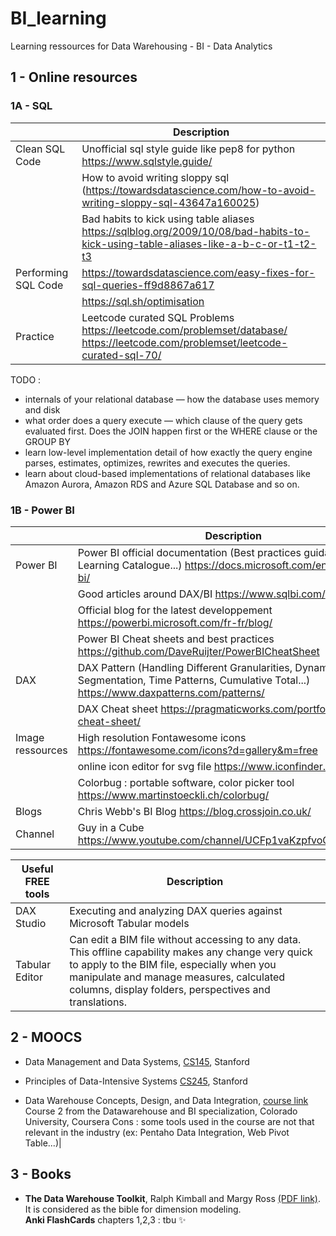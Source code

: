 # BI_learning
Learning ressources for Data Warehousing - BI - Data Analytics 

## 1 - Online resources

### 1A - SQL 

|   | Description 
|---------|--------------------------------------------------------------------------------------------------------------
|Clean SQL Code|Unofficial sql style guide like pep8 for python https://www.sqlstyle.guide/ 
|   |How to avoid writing sloppy sql (https://towardsdatascience.com/how-to-avoid-writing-sloppy-sql-43647a160025)
|   |Bad habits to kick using table aliases  https://sqlblog.org/2009/10/08/bad-habits-to-kick-using-table-aliases-like-a-b-c-or-t1-t2-t3
|Performing SQL Code| https://towardsdatascience.com/easy-fixes-for-sql-queries-ff9d8867a617
|   | https://sql.sh/optimisation
| Practice |Leetcode curated SQL Problems https://leetcode.com/problemset/database/ https://leetcode.com/problemset/leetcode-curated-sql-70/ 


TODO : 
* internals of your relational database — how the database uses memory and disk
* what order does a query execute — which clause of the query gets evaluated first. Does the JOIN happen first or the WHERE clause or the GROUP BY
* learn low-level implementation detail of how exactly the query engine parses, estimates, optimizes, rewrites and executes the queries.
* learn about cloud-based implementations of relational databases like Amazon Aurora, Amazon RDS and Azure SQL Database and so on.


### 1B - Power BI

|| Description |
|---------|--------------------------------------------------------------------------------------------------------------|
|Power BI| Power BI official documentation (Best practices guidance, Learning Catalogue...) https://docs.microsoft.com/en-us/power-bi/| 
|| Good articles around DAX/BI https://www.sqlbi.com/ |
|| Official blog for the latest developpement https://powerbi.microsoft.com/fr-fr/blog/ |
|| Power BI Cheat sheets and best practices https://github.com/DaveRuijter/PowerBICheatSheet |
|DAX| DAX Pattern (Handling Different Granularities, Dynamic Segmentation, Time Patterns, Cumulative Total...) https://www.daxpatterns.com/patterns/ |
||DAX Cheat sheet https://pragmaticworks.com/portfolio/dax-cheat-sheet/ |
|Image ressources | High resolution Fontawesome icons https://fontawesome.com/icons?d=gallery&m=free |
||online icon editor for svg file https://www.iconfinder.com/editor |
||Colorbug : portable software, color picker tool https://www.martinstoeckli.ch/colorbug/|
|Blogs| Chris Webb's BI Blog https://blog.crossjoin.co.uk/|
|Channel| Guy in a Cube https://www.youtube.com/channel/UCFp1vaKzpfvoGai0vE5VJ0w|


 Useful FREE tools | Description 
---------|--------------------------------------------------------------------------------------------------------------
 DAX Studio| Executing and analyzing DAX queries against Microsoft Tabular models
 Tabular Editor| Can edit a BIM file without accessing to any data. This offline capability makes any change very quick to apply to the BIM file, especially when you manipulate and manage measures, calculated columns, display folders, perspectives and translations.


## 2 - MOOCS

* Data Management and Data Systems, [CS145](https://cs145-fa19.github.io/#), Stanford
* Principles of Data-Intensive Systems [CS245](http://web.stanford.edu/class/cs245/#), Stanford


* Data Warehouse Concepts, Design, and Data Integration, [course link](https://www.coursera.org/learn/dwdesign/home/welcome)  
Course 2 from the Datawarehouse and BI specialization, Colorado University, Coursera 
Cons : some tools used in the course are not that relevant in the industry (ex: Pentaho Data Integration, Web Pivot Table...)|


## 3 - Books

* **The Data Warehouse Toolkit**, Ralph Kimball and Margy Ross [(PDF link)](http://aatinegar.com/wp-content/uploads/2016/05/Kimball_The-Data-Warehouse-Toolkit-3rd-Edition.pdf).  
It is considered as the bible for dimension modeling.  
**Anki FlashCards** chapters 1,2,3 : tbu :sparkles: 

